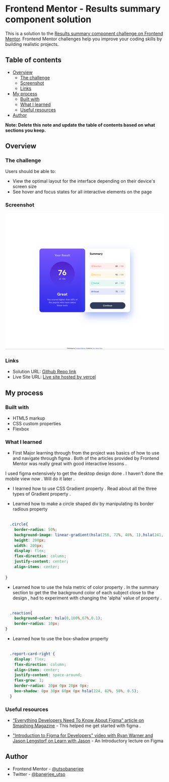 # Frontend Mentor - Results summary component solution

This is a solution to the [Results summary component challenge on Frontend Mentor](https://www.frontendmentor.io/challenges/results-summary-component-CE_K6s0maV). Frontend Mentor challenges help you improve your coding skills by building realistic projects. 

## Table of contents

- [Overview](#overview)
  - [The challenge](#the-challenge)
  - [Screenshot](#screenshot)
  - [Links](#links)
- [My process](#my-process)
  - [Built with](#built-with)
  - [What I learned](#what-i-learned)
  - [Useful resources](#useful-resources)
- [Author](#author)


**Note: Delete this note and update the table of contents based on what sections you keep.**

## Overview

### The challenge

Users should be able to:

- View the optimal layout for the interface depending on their device's screen size
- See hover and focus states for all interactive elements on the page

### Screenshot

![](./Screenshot-Frontend%20Mentor%20Results%20summary%20component.png)



### Links

- Solution URL: [Github Repo link](https://github.com/utsobanerjee/result-summary-frontendmentor)
- Live Site URL: [Live site hosted by vercel](https://utso-result.vercel.app/)

## My process

### Built with

- HTML5 markup
- CSS custom properties
- Flexbox



### What I learned

- First Major learning through from the project was basics of how to use and navigate through figma . Both of the articles provided by Frontend Mentor was really great with good interactive lessons .

I used figma extensively to get the desktop design done . I haven't done the mobile view now . Will do it later .

- I learned how to use CSS Gradient property . Read about all the three types of Gradient property .

- Learned how to make a circle shaped div by manipulating its border radious property 

```css

  .circle{
    border-radius: 50%;
    background-image: linear-gradient(hsla(256, 72%, 46%, 1),hsla(241, 72%, 46%, 0));
    height: 200px;
    width: 200px;
    display: flex;
    flex-direction: column;
    justify-content: center;
    align-items: center;
    
}
```


- Learned how to use the hsla metric of color property . In the summary section to get the the background color of each subject close to the design , had to experiment with changing the 'alpha' value of property .

```css

  .reaction{
    background-color: hsla(0,100%,67%,0.1);
    border-radius: 10px;
}

```

- Learned how to use the box-shadow property

```css

  .report-card-right {
    display: flex;
    flex-direction: column;
    align-items: center;
    justify-content: space-around;
    flex-grow: 1;
    border-radius: 20px 0px 20px 0px;
    box-shadow: 0px 30px 60px 0px hsla(224, 82%, 58%, 0.5);
  }

```


### Useful resources

- [“Everything Developers Need To Know About Figma” article on Smashing Magazine](https://www.smashingmagazine.com/2020/09/figma-developers-guide/) - This helped me get started with figma .

-  ["Introduction to Figma for Developers" video with Ryan Warner and Jason Lengstorf on Learn with Jason](https://www.learnwithjason.dev/introduction-to-figma-for-developers) - An Introductory lecture on Figma


## Author

- Frontend Mentor - [@utsobanerjee](https://www.frontendmentor.io/profile/utsobanerjee)
- Twitter - [@banerjee_utso](https://twitter.com/banerjee_utso)


